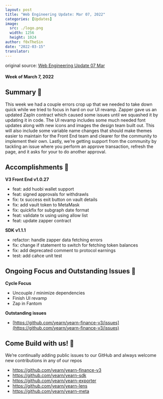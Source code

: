 ```yaml
---
layout: post
title: "Web Engineering Update: Mar 07, 2022"
categories: [Updates]
image:
  src: ./logo.png
  width: 1256
  height: 1024
author: f0xTheSin
date: "2022-03-15"
translator:
---
```


original source: [Web Engineering Update 07 Mar](https://yearnweb.substack.com/p/yearn-web-engineering-updates?s=r)

#### Week of March 7, 2022

## **Summary 💌**

This week we had a couple errors crop up that we needed to take down quick while we tried to focus in hard on our UI revamp. Zapper gave us an updated ZapIn contract which caused some issues until we squashed it by updating it in code. The UI revamp includes some much needed font updates along with new icons and images the design team built out. This will also include some variable name changes that should make themes easier to maintain for the Front End team and clearer for the community to implement their own. Lastly, we’re getting support from the community by tackling an issue where you perform an approve transaction, refresh the page, and it asks for your to do another approval.

## **Accomplishments 🎊**

**V3 Front End v1.0.27**

- feat: add huobi wallet support
- feat: signed approvals for withdrawls
- fix: tx success exit button on vault details
- fix: add vault token to MetaMask
- fix: quickfix for subgraph date format
- feat: validate tx using using allow list
- feat: update zapper contract

**SDK v1.1.1**

- refactor: handle zapper data fetching errors
- fix: change if statement to switch for fetching token balances
- fix: add deprecated comment to protocol earnings
- test: add cahce unit test

## **Ongoing Focus and Outstanding Issues 🍙**

**Cycle Focus**

- Uncouple / minimize dependencies
- Finish UI revamp
- Zap in Fantom

**Outstanding issues**

- [https://github.com/yearn/yearn-finance-v3/issues](https://github.com/yearn/yearn-finance-v3/issues)

## **Come Build with us! 👷**

We’re continually adding public issues to our GitHub and always welcome new contributions in any of our repos

- https://github.com/yearn/yearn-finance-v3
- https://github.com/yearn/yearn-sdk
- https://github.com/yearn/yearn-exporter
- https://github.com/yearn/yearn-lens
- https://github.com/yearn/yearn-meta